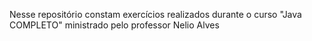 Nesse repositório constam exercícios realizados durante o curso "Java COMPLETO" ministrado pelo professor Nelio Alves
